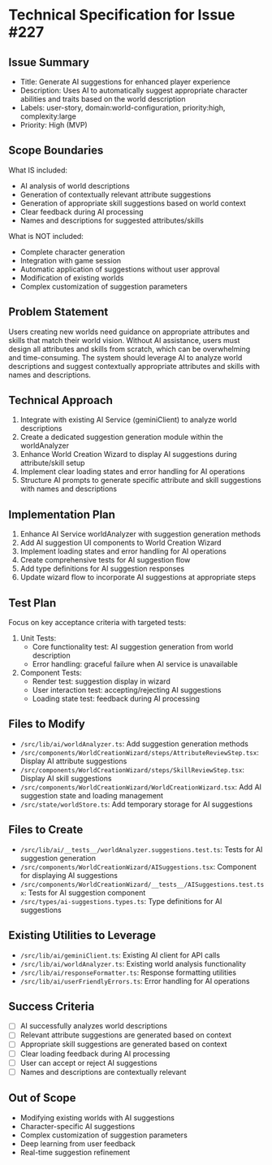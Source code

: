 # Technical Specification for Issue #227

## Issue Summary
- Title: Generate AI suggestions for enhanced player experience
- Description: Uses AI to automatically suggest appropriate character abilities and traits based on the world description
- Labels: user-story, domain:world-configuration, priority:high, complexity:large
- Priority: High (MVP)

## Scope Boundaries
What IS included:
- AI analysis of world descriptions
- Generation of contextually relevant attribute suggestions
- Generation of appropriate skill suggestions based on world context
- Clear feedback during AI processing
- Names and descriptions for suggested attributes/skills

What is NOT included:
- Complete character generation
- Integration with game session
- Automatic application of suggestions without user approval
- Modification of existing worlds
- Complex customization of suggestion parameters

## Problem Statement
Users creating new worlds need guidance on appropriate attributes and skills that match their world vision. Without AI assistance, users must design all attributes and skills from scratch, which can be overwhelming and time-consuming. The system should leverage AI to analyze world descriptions and suggest contextually appropriate attributes and skills with names and descriptions.

## Technical Approach
1. Integrate with existing AI Service (geminiClient) to analyze world descriptions
2. Create a dedicated suggestion generation module within the worldAnalyzer
3. Enhance World Creation Wizard to display AI suggestions during attribute/skill setup
4. Implement clear loading states and error handling for AI operations
5. Structure AI prompts to generate specific attribute and skill suggestions with names and descriptions

## Implementation Plan
1. Enhance AI Service worldAnalyzer with suggestion generation methods
2. Add AI suggestion UI components to World Creation Wizard
3. Implement loading states and error handling for AI operations
4. Create comprehensive tests for AI suggestion flow
5. Add type definitions for AI suggestion responses
6. Update wizard flow to incorporate AI suggestions at appropriate steps

## Test Plan
Focus on key acceptance criteria with targeted tests:
1. Unit Tests:
   - Core functionality test: AI suggestion generation from world description
   - Error handling: graceful failure when AI service is unavailable
2. Component Tests:
   - Render test: suggestion display in wizard
   - User interaction test: accepting/rejecting AI suggestions
   - Loading state test: feedback during AI processing

## Files to Modify
- `/src/lib/ai/worldAnalyzer.ts`: Add suggestion generation methods
- `/src/components/WorldCreationWizard/steps/AttributeReviewStep.tsx`: Display AI attribute suggestions
- `/src/components/WorldCreationWizard/steps/SkillReviewStep.tsx`: Display AI skill suggestions
- `/src/components/WorldCreationWizard/WorldCreationWizard.tsx`: Add AI suggestion state and loading management
- `/src/state/worldStore.ts`: Add temporary storage for AI suggestions

## Files to Create
- `/src/lib/ai/__tests__/worldAnalyzer.suggestions.test.ts`: Tests for AI suggestion generation
- `/src/components/WorldCreationWizard/AISuggestions.tsx`: Component for displaying AI suggestions
- `/src/components/WorldCreationWizard/__tests__/AISuggestions.test.tsx`: Tests for AI suggestion component
- `/src/types/ai-suggestions.types.ts`: Type definitions for AI suggestions

## Existing Utilities to Leverage
- `/src/lib/ai/geminiClient.ts`: Existing AI client for API calls
- `/src/lib/ai/worldAnalyzer.ts`: Existing world analysis functionality
- `/src/lib/ai/responseFormatter.ts`: Response formatting utilities
- `/src/lib/ai/userFriendlyErrors.ts`: Error handling for AI operations

## Success Criteria
- [ ] AI successfully analyzes world descriptions
- [ ] Relevant attribute suggestions are generated based on context
- [ ] Appropriate skill suggestions are generated based on context
- [ ] Clear loading feedback during AI processing
- [ ] User can accept or reject AI suggestions
- [ ] Names and descriptions are contextually relevant

## Out of Scope
- Modifying existing worlds with AI suggestions
- Character-specific AI suggestions
- Complex customization of suggestion parameters
- Deep learning from user feedback
- Real-time suggestion refinement